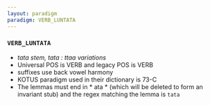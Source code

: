 ```yaml
---
layout: paradigm
paradigm: VERB_LUNTATA
---
```

### ` VERB_LUNTATA `

* _tata stem, tata : ttaa variations_
* Universal POS is VERB and legacy POS is VERB
* suffixes use back vowel harmony
* KOTUS paradigm used in their dictionary is 73-C
* The lemmas must end in * ata * (which will be deleted to form an invariant stub) and the regex matching the lemma is ` tata `
